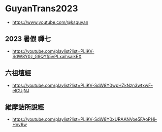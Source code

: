 # GuyanTrans2023

- https://www.youtube.com/@ksguyan

## 2023 暑假 禪七
- https://youtube.com/playlist?list=PLiKV-SdW8Y0z_G9QYfj5vPLxaihsaikEX

## 六祖壇經
- https://youtube.com/playlist?list=PLiKV-SdW8Y0wpHZkNzn3wtxwF-elCUjNJ

## 維摩詰所說經
- https://youtube.com/playlist?list=PLiKV-SdW8Y0xURAANVoe5FAoPHi-Hnv6w 
